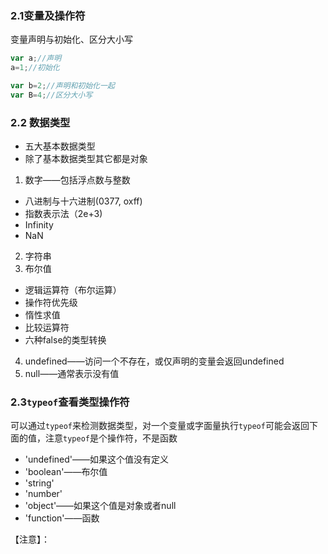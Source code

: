 ### 2.1变量及操作符
变量声明与初始化、区分大小写
```js
var a;//声明
a=1;//初始化

var b=2;//声明和初始化一起
var B=4;//区分大小写
```

### 2.2 数据类型
- 五大基本数据类型
- 除了基本数据类型其它都是对象


1. 数字——包括浮点数与整数
  - 八进制与十六进制(0377, oxff)
  - 指数表示法（2e+3)
  - Infinity
  - NaN
2. 字符串
3. 布尔值
  - 逻辑运算符（布尔运算）
  - 操作符优先级
  - 惰性求值
  - 比较运算符
  - 六种false的类型转换

4. undefined——访问一个不存在，或仅声明的变量会返回undefined
5. null——通常表示没有值

### 2.3`typeof`查看类型操作符
可以通过`typeof`来检测数据类型，对一个变量或字面量执行`typeof`可能会返回下面的值，注意`typeof`是个操作符，不是函数
- 'undefined'——如果这个值没有定义
- 'boolean'——布尔值
- 'string'
- 'number'
- 'object'——如果这个值是对象或者null
- 'function'——函数

【注意】：
